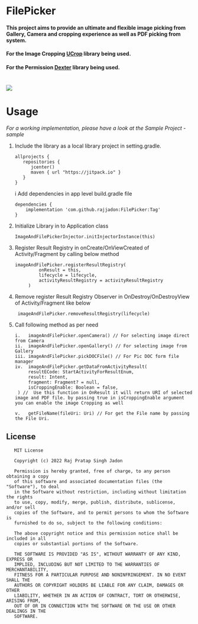 # FilePicker

#### This project aims to provide an ultimate and flexible image picking from Gallery, Camera and cropping experience as well as PDF picking from system.

#### For the Image Cropping [UCrop](https://github.com/Yalantis/uCrop) library being used.

#### For the Permission [Dexter](https://github.com/Karumi/Dexter) library being used.

# [![](https://jitpack.io/v/rajjadon/FilePicker.svg)](https://jitpack.io/#rajjadon/FilePicker)

# Usage

*For a working implementation, please have a look at the Sample Project - sample*

1. Include the library as a local library project in setting.gradle.

   ```
   allprojects {
      repositories {
         jcenter()
         maven { url "https://jitpack.io" }
      }
   }
   ```

   i Add dependencies in app level build.gradle file

   ```   
   dependencies {   
       implementation 'com.github.rajjadon:FilePicker:Tag'
   }

   ```

2. Initialize Library in to Application class

   ```   
   ImageAndFilePickerInjector.initInjectorInstance(this)
   ```
3. Register Result Registry in onCreate/OnViewCreated of Activity/Fragment by calling below method

   ```   
   imageAndFilePicker.registerResultRegistry(
            onResult = this,
            lifecycle = lifecycle,
            activityResultRegistry = activityResultRegistry
        )
   ```

4. Remove register Result Registry Observer in OnDestroy/OnDestroyView of Activity/Fragment like below

   ```   
    imageAndFilePicker.removeResultRegistry(lifecycle)
   ```
7. Call following method as per need

   ```   
   i.   imageAndFilePicker.openCamera() // For selecting image direct from Camera
   ii.  imageAndFilePicker.openGallery() // For selecting image from Gallery
   iii. imageAndFilePicker.pickDOCFile() // For Pic DOC form file manager
   iv.  imageAndFilePicker.getDataFromActivityResult(
        resultECode: StartActivityForResultEnum,
        result: Intent,
        fragment: Fragment? = null,
        isCroppingEnable: Boolean = false,
    ) //  Use this function in OnResult it will return URI of selected image and PDF file. by passing true in isCroppingEnable argument you can enable the image Cropping as well
   
   v.   getFileName(fileUri: Uri) // For get the File name by passing the File Uri.
   ```

## License

```   
   MIT License

   Copyright (c) 2022 Raj Pratap Singh Jadon

   Permission is hereby granted, free of charge, to any person obtaining a copy
   of this software and associated documentation files (the "Software"), to deal
   in the Software without restriction, including without limitation the rights
   to use, copy, modify, merge, publish, distribute, sublicense, and/or sell
   copies of the Software, and to permit persons to whom the Software is
   furnished to do so, subject to the following conditions:

   The above copyright notice and this permission notice shall be included in all
   copies or substantial portions of the Software.

   THE SOFTWARE IS PROVIDED "AS IS", WITHOUT WARRANTY OF ANY KIND, EXPRESS OR
   IMPLIED, INCLUDING BUT NOT LIMITED TO THE WARRANTIES OF MERCHANTABILITY,
   FITNESS FOR A PARTICULAR PURPOSE AND NONINFRINGEMENT. IN NO EVENT SHALL THE
   AUTHORS OR COPYRIGHT HOLDERS BE LIABLE FOR ANY CLAIM, DAMAGES OR OTHER
   LIABILITY, WHETHER IN AN ACTION OF CONTRACT, TORT OR OTHERWISE, ARISING FROM,
   OUT OF OR IN CONNECTION WITH THE SOFTWARE OR THE USE OR OTHER DEALINGS IN THE
   SOFTWARE.
   
```
